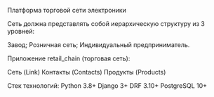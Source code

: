 Платформа торговой сети электроники

Сеть должна представлять собой иерархическую структуру из 3 уровней:

Завод;
Розничная сеть;
Индивидуальный предприниматель.

Приложение retail_chain (торговая сеть):

Сеть (Link)
Контакты (Contacts)
Продукты (Products)

Стек технологий:
Python 3.8+
Django 3+
DRF 3.10+
PostgreSQL 10+